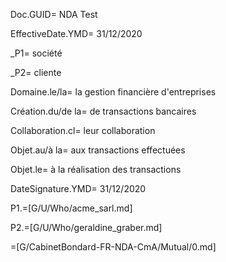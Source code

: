 Doc.GUID= NDA Test

EffectiveDate.YMD= 31/12/2020

_P1= société

_P2= cliente

Domaine.le/la= la gestion financière d'entreprises

Création.du/de la= de transactions bancaires

Collaboration.cl= leur collaboration

Objet.au/à la= aux transactions effectuées

Objet.le= à la réalisation des transactions

DateSignature.YMD= 31/12/2020

P1.=[G/U/Who/acme_sarl.md]

P2.=[G/U/Who/geraldine_graber.md]


=[G/CabinetBondard-FR-NDA-CmA/Mutual/0.md]

